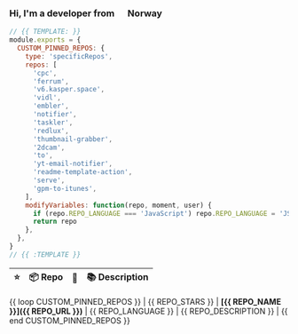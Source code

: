 ### Hi, I'm a developer from <img src="https://image.flaticon.com/icons/svg/197/197579.svg" width="16" /> Norway

<!--<p>
  <img alt="Vue" src="https://img.shields.io/badge/-Vue-63B587?style=flat-square&logo=vue.js&logoColor=white" />
  <img alt="HTML" src="https://img.shields.io/badge/-HTML-E34F26?style=flat-square&logo=html5&logoColor=white" />
  <img alt="Pug" src="https://img.shields.io/badge/-Pug-9F6758?style=flat-square&logo=html5&logoColor=white" />
  <img alt="CSS" src="https://img.shields.io/badge/-CSS3-448AC0?style=flat-square&logo=css3&logoColor=white" />
  <img alt="Sass" src="https://img.shields.io/badge/-Sass-CC6699?style=flat-square&logo=sass&logoColor=white" />
  <img alt="javaScript" src="https://img.shields.io/badge/-JavaScript-DABD4D?style=flat-square&logo=html5&logoColor=white" />
  <img alt="Netlify" src="https://img.shields.io/badge/-Netlify-5EA7BA?style=flat-square&logo=netlify&logoColor=white" />
  <img alt="Node.js" src="https://img.shields.io/badge/-Nodejs-43853d?style=flat-square&logo=Node.js&logoColor=white" />
  <img alt="Python" src="https://img.shields.io/badge/-Python-4F7CAA?style=flat-square&logo=python&logoColor=white" />
  <img alt="Rust" src="https://img.shields.io/badge/-Rust-000000?style=flat-square&logo=rust&logoColor=white" />
  <img alt="Docker" src="https://img.shields.io/badge/-Docker-46a2f1?style=flat-square&logo=docker&logoColor=white" />
  <img alt="MongoDB" src="https://img.shields.io/badge/-MongoDB-13aa52?style=flat-square&logo=mongodb&logoColor=white" />
  <img alt="Flutter" src="https://img.shields.io/badge/-Flutter-3E89F5?style=flat-square&logo=flutter&logoColor=white" />
  <img alt="git" src="https://img.shields.io/badge/-Git-F05032?style=flat-square&logo=git&logoColor=white" />
  <img alt="VSCode" src="https://img.shields.io/badge/-VSCode-3277B4?style=flat-square&logo=visual-studio-code&logoColor=white" />
  <img alt="Brave browser" src="https://img.shields.io/badge/-Brave_Browser-FB542B?style=flat-square&logo=brave&logoColor=white" />
  <img alt="User since 2015-03-04" src="https://img.shields.io/badge/Joined-2015--03--04-2eb872?style=flat-square&logo=github&logoColor=white&labelColor=2f3438" />
  <img src="https://gpvc.arturio.dev/probablykasper" />
</p>-->

```js
// {{ TEMPLATE: }}
module.exports = {
  CUSTOM_PINNED_REPOS: {
    type: 'specificRepos',
    repos: [
      'cpc',
      'ferrum',
      'v6.kasper.space',
      'vidl',
      'embler',
      'notifier',
      'taskler',
      'redlux',
      'thumbnail-grabber',
      '2dcam',
      'to',
      'yt-email-notifier',
      'readme-template-action',
      'serve',
      'gpm-to-itunes',
    ],
    modifyVariables: function(repo, moment, user) {
      if (repo.REPO_LANGUAGE === 'JavaScript') repo.REPO_LANGUAGE = 'JS'
      return repo
    },
  },
}
// {{ :TEMPLATE }}
```

| ⭐️ | 📦 Repo       | 🧰 | 📚 Description |
| -- | ------------ | -- | -------------- |
{{ loop CUSTOM_PINNED_REPOS }}
| {{ REPO_STARS }} | <b>[{{ REPO_NAME }}]({{ REPO_URL }})</b> | {{ REPO_LANGUAGE }} | {{ REPO_DESCRIPTION }} |
{{ end CUSTOM_PINNED_REPOS }}
